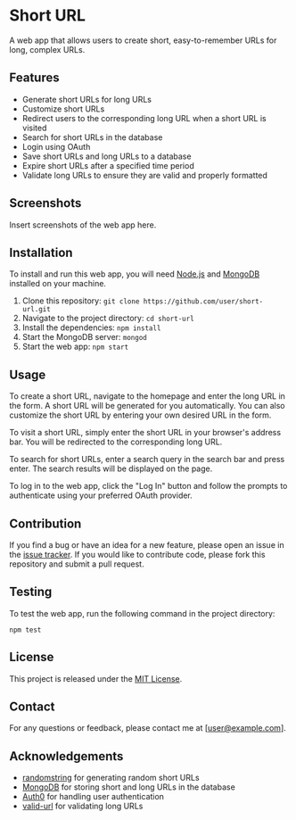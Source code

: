 # Short URL

A web app that allows users to create short, easy-to-remember URLs for long, complex URLs.
## Features

   - Generate short URLs for long URLs
   - Customize short URLs
   - Redirect users to the corresponding long URL when a short URL is visited
   - Search for short URLs in the database
   - Login using OAuth
   - Save short URLs and long URLs to a database
   - Expire short URLs after a specified time period
   - Validate long URLs to ensure they are valid and properly formatted

## Screenshots

Insert screenshots of the web app here.
## Installation

To install and run this web app, you will need [Node.js]() and [MongoDB]() installed on your machine.

   1. Clone this repository: `git clone https://github.com/user/short-url.git`
   2. Navigate to the project directory: `cd short-url`
   1. Install the dependencies: `npm install`
   1. Start the MongoDB server:  `mongod`
   1. Start the web app: `npm start`

## Usage

To create a short URL, navigate to the homepage and enter the long URL in the form. A short URL will be generated for you automatically. You can also customize the short URL by entering your own desired URL in the form.

To visit a short URL, simply enter the short URL in your browser's address bar. You will be redirected to the corresponding long URL.

To search for short URLs, enter a search query in the search bar and press enter. The search results will be displayed on the page.

To log in to the web app, click the "Log In" button and follow the prompts to authenticate using your preferred OAuth provider.
## Contribution

If you find a bug or have an idea for a new feature, please open an issue in the [issue tracker](). If you would like to contribute code, please fork this repository and submit a pull request.
## Testing

To test the web app, run the following command in the project directory:
```
npm test
```

## License

This project is released under the [MIT License]().
## Contact

For any questions or feedback, please contact me at [user@example.com].
## Acknowledgements

   - [randomstring]() for generating random short URLs
   - [MongoDB]() for storing short and long URLs in the database
   - [Auth0]() for handling user authentication
   - [valid-url]() for validating long URLs